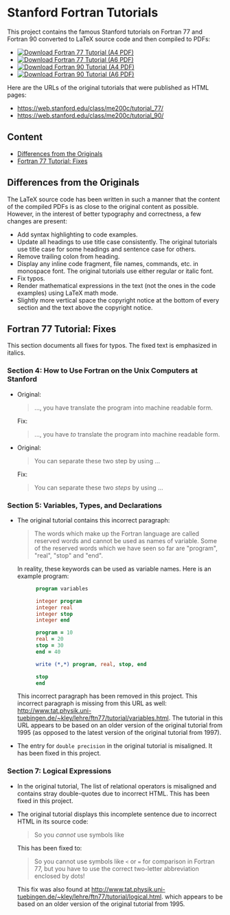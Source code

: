 Stanford Fortran Tutorials
==========================

This project contains the famous Stanford tutorials on Fortran 77 and
Fortran 90 converted to LaTeX source code and then compiled to PDFs:

  - [![Download Fortran 77 Tutorial (A4 PDF)][F77_A4_IMG]][F77_A4_PDF]
  - [![Download Fortran 77 Tutorial (A6 PDF)][F77_A6_IMG]][F77_A6_PDF]
  - [![Download Fortran 90 Tutorial (A4 PDF)][F90_A4_IMG]][F90_A4_PDF]
  - [![Download Fortran 90 Tutorial (A6 PDF)][F90_A6_IMG]][F90_A6_PDF]

Here are the URLs of the original tutorials that were published as HTML
pages:

  - <https://web.stanford.edu/class/me200c/tutorial_77/>
  - <https://web.stanford.edu/class/me200c/tutorial_90/>

[F77_A4_IMG]: https://img.shields.io/badge/download-Fortran%2077%20Tutorial%20(A4%20PDF)-brightgreen.svg 
[F77_A6_IMG]: https://img.shields.io/badge/download-Fortran%2077%20Tutorial%20(A6%20PDF)-brightgreen.svg 
[F90_A4_IMG]: https://img.shields.io/badge/download-Fortran%2090%20Tutorial%20(A4%20PDF)-brightgreen.svg 
[F90_A6_IMG]: https://img.shields.io/badge/download-Fortran%2090%20Tutorial%20(A6%20PDF)-brightgreen.svg 

[F77_A4_PDF]: https://github.com/susam/stanford-fortran-tutorials/releases/download/0.1.0/stanford-fortran-77-tutorial-a4.pdf
[F77_A6_PDF]: https://github.com/susam/stanford-fortran-tutorials/releases/download/0.1.0/stanford-fortran-77-tutorial-a6.pdf
[F90_A4_PDF]: https://github.com/susam/stanford-fortran-tutorials/releases/download/0.1.0/stanford-fortran-90-tutorial-a4.pdf
[F90_A6_PDF]: https://github.com/susam/stanford-fortran-tutorials/releases/download/0.1.0/stanford-fortran-90-tutorial-a6.pdf


Content
-------

* [Differences from the Originals](#differences-from-the-originals)
* [Fortran 77 Tutorial: Fixes](#fotran-77-tutorial-fixes)


Differences from the Originals
------------------------------

The LaTeX source code has been written in such a manner that the content
of the compiled PDFs is as close to the original content as possible.
However, in the interest of better typography and correctness, a few
changes are present:

  - Add syntax highlighting to code examples.
  - Update all headings to use title case consistently. The original
    tutorials use title case for some headings and sentence case for
    others.
  - Remove trailing colon from heading.
  - Display any inline code fragment, file names, commands, etc. in
    monospace font. The original tutorials use either regular or italic
    font.
  - Fix typos.
  - Render mathematical expressions in the text (not the ones in the
    code examples) using LaTeX math mode.
  - Slightly more vertical space the copyright notice at the bottom of
    every section and the text above the copyright notice.


Fortran 77 Tutorial: Fixes
--------------------------

This section documents all fixes for typos. The fixed text is emphasized
in italics.

### Section 4: How to Use Fortran on the Unix Computers at Stanford

  - Original:

    > ..., you have translate the program into machine readable form.

    Fix:

    > ..., you have *to* translate the program into machine readable form.

  - Original:

    > You can separate these two step by using ...

    Fix:

    > You can separate these two *steps* by using ...


### Section 5: Variables, Types, and Declarations

  - The original tutorial contains this incorrect paragraph:

    > The words which make up the Fortran language are called reserved
    > words and cannot be used as names of variable. Some of the
    > reserved words which we have seen so far are "program", "real",
    > "stop" and "end".

    In reality, these keywords can be used as variable names. Here is an
    example program:

    ```fortran
          program variables

          integer program
          integer real
          integer stop
          integer end

          program = 10
          real = 20
          stop = 30
          end = 40

          write (*,*) program, real, stop, end

          stop
          end
    ```

    This incorrect paragraph has been removed in this project. This
    incorrect paragraph is missing from this URL as well:
    <http://www.tat.physik.uni-tuebingen.de/~kley/lehre/ftn77/tutorial/variables.html>.
    The tutorial in this URL appears to be based on an older version of
    the original tutorial from 1995 (as opposed to the latest version of
    the original tutorial from 1997).

  - The entry for `double precision` in the original tutorial is
    misaligned. It has been fixed in this project.


### Section 7: Logical Expressions

  - In the original tutorial, The list of relational operators is
    misaligned and contains stray double-quotes due to incorrect HTML.
    This has been fixed in this project.

  - The original tutorial displays this incomplete sentence due to
    incorrect HTML in its source code:

    > So you *cannot* use symbols like

    This has been fixed to:

    > So you cannot use symbols like `<` or `=` for comparison in Fortran
    > 77, but you have to use the correct two-letter abbreviation enclosed
    > by dots!

    This fix was also found at
    <http://www.tat.physik.uni-tuebingen.de/~kley/lehre/ftn77/tutorial/logical.html>.
    which appears to be based on an older version of the original
    tutorial from 1995.
